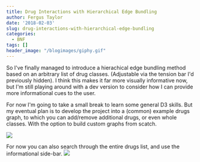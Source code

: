 ```yaml
---
title: Drug Interactions with Hierarchical Edge Bundling
author: Fergus Taylor
date: '2018-02-03'
slug: drug-interactions-with-hierarchical-edge-bundling
categories:
  - BNF
tags: []
header_image: "/blogimages/giphy.gif"
---
```


So I've finally managed to introduce a hierachical edge bundling method based on an arbitrary list of drug classes. (Adjustable via the tension bar I'd previously hidden).
I think this makes it far more visually informative now, but I'm still playing around with a dev version to consider how I can provide more informational cues to the user.

For now I'm going to take a small break to learn some general D3 skills. But my eventual plan
is to develop the project into a (common) example drugs graph, to which you can add/remove additional drugs, or even whole classes. With the option to build custom graphs from scatch.

[![](fergustaylor.github.io/blogimages/giphy.gif)](https://fergustaylor.github.io/D3/Interactions/ "https://fergustaylor.github.io/D3/Interactions/")

For now you can also search through the entire drugs list, and use the informational side-bar.
[![](fergustaylor.github.io/blogimages/giphy2.gif)](https://fergustaylor.github.io/D3/searchbar/ "https://fergustaylor.github.io/D3/searchbar/")